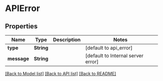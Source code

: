 # APIError
## Properties

| Name | Type | Description | Notes |
|------------ | ------------- | ------------- | -------------|
| **type** | **String** |  | [default to api_error] |
| **message** | **String** |  | [default to Internal server error] |

[[Back to Model list]](../README.md#documentation-for-models) [[Back to API list]](../README.md#documentation-for-api-endpoints) [[Back to README]](../README.md)

